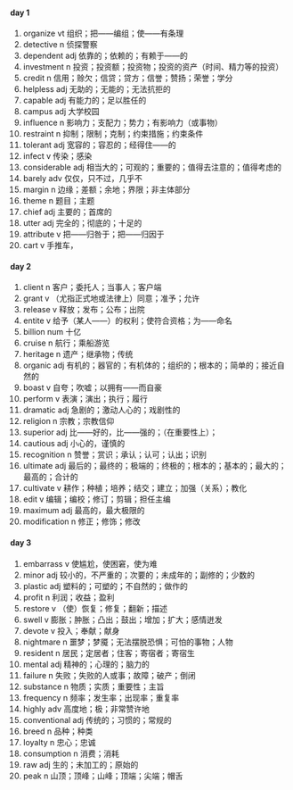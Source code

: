 #### day	1

1. organize	vt	组织；把——编组；使——有条理
2. detective	n	 侦探警察
3. dependent	adj	依靠的；依赖的；有赖于——的
4. investment	n	投资；投资额；投资物；投资的资产（时间、精力等的投资）
5. credit	n	 信用；赊欠；信贷；贷方；信誉；赞扬；荣誉；学分
6. helpless	adj	无助的；无能的；无法抗拒的
7. capable	adj	有能力的；足以胜任的
8. campus	adj 	大学校园
9. influence	n	影响力；支配力；势力；有影响力（或事物）
10. restraint	n	抑制；限制；克制；约束措施；约束条件
11. tolerant	adj	宽容的；容忍的；经得住——的
12. infect	v	传染；感染
13. considerable	adj	相当大的；可观的；重要的；值得去注意的；值得考虑的
14. barely	adv	仅仅，只不过，几乎不
15. margin	n	边缘；差额；余地；界限；非主体部分
16. theme	n	题目；主题
17. chief	adj	主要的；首席的
18. utter	adj	完全的；彻底的；十足的
19. attribute	v	把——归咎于；把——归因于
20. cart	v	手推车，

#### day 2

1. client	n	客户；委托人；当事人；客户端
2. grant	v	（尤指正式地或法律上）同意；准予；允许
3. release	v	释放；发布；公布；出院
4. entite	v	给予（某人——）的权利；使符合资格；为——命名
5. billion	num	十亿
6. cruise	n	航行；乘船游览
7. heritage	n	遗产；继承物；传统
8. organic	adj	有机的；器官的；有机体的；组织的；根本的；简单的；接近自然的
9. boast	v	自夸；吹嘘；以拥有——而自豪
10. perform	v	表演；演出；执行；履行
11. dramatic	adj	急剧的；激动人心的；戏剧性的
12. religion	n	宗教；宗教信仰
13. superior	adj	比——好的，比——强的；（在重要性上）；
14. cautious	adj	小心的，谨慎的
15. recognition	n	赞誉；赏识；承认；认可；认出；识别
16. ultimate	adj	最后的；最终的；极端的；终极的；根本的；基本的；最大的；最高的；合计的
17. cultivate	v	耕作；种植；培养；结交；建立；加强（关系）；教化
18. edit	v	编辑；编校；修订；剪辑；担任主编
19. maximum	adj	最高的，最大极限的
20. modification	n	修正；修饰；修改



#### day 3

1. embarrass	v	使尴尬，使困窘，使为难
2. minor	adj	较小的，不严重的；次要的；未成年的；副修的；少数的
3. plastic	adj	塑料的；可塑的；不自然的；做作的
4. profit	n	利润；收益；盈利
5. restore	v	（使）恢复；修复；翻新；描述
6. swell	v	膨胀；肿胀；凸出；鼓出；增加；扩大；感情迸发
7. devote	v	投入；奉献；献身
8. nightmare	n	噩梦；梦魇；无法摆脱恐惧；可怕的事物；人物
9. resident	n	居民；定居者；住客；寄宿者；寄宿生
10. mental	adj	精神的；心理的；脑力的
11. failure	n	失败；失败的人或事；故障；破产；倒闭
12. substance	n	物质；实质；重要性；主旨
13. frequency	n	频率；发生率；出现率；重复率
14. highly	adv	高度地；极；非常赞许地
15. conventional	adj	传统的；习惯的；常规的
16. breed	n	品种；种类
17. loyalty	n	忠心；忠诚
18. consumption	n	消费；消耗
19. raw	adj	生的；未加工的；原始的
20. peak	n	山顶；顶峰；山峰；顶端；尖端；帽舌